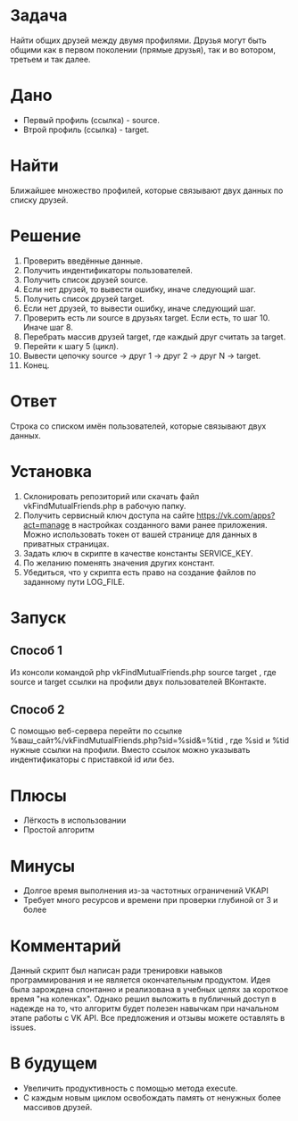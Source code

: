 # Задача
Найти общих друзей между двумя профилями. Друзья могут быть общими как в первом поколении (прямые друзья), так и во вотором, третьем и так далее.
# Дано
* Первый профиль (ссылка) - source.
* Втрой профиль (ссылка) - target.
# Найти
Ближайшее множество профилей, которые связывают двух данных по списку друзей.
# Решение
1. Проверить введённые данные.
2. Получить индентификаторы пользователей.
3. Получить список друзей source.
4. Если нет друзей, то вывести ошибку, иначе следующий шаг.
5. Получить список друзей target.
6. Если нет друзей, то вывести ошибку, иначе следующий шаг.
7. Проверить есть ли source в друзьях target. Если есть, то шаг 10. Иначе шаг 8.
8. Перебрать массив друзей target, где каждый друг считать за target.
9. Перейти к шагу 5 (цикл).
10. Вывести цепочку source -> друг 1 -> друг 2 -> друг N -> target.
11. Конец.
# Ответ
Строка со списком имён пользователей, которые связывают двух данных.
# Установка
1. Склонировать репозиторий или скачать файл vkFindMutualFriends.php в рабочую папку.
2. Получить сервисный ключ доступа на сайте https://vk.com/apps?act=manage в настройках созданного вами ранее приложения. Можно использовать токен от вашей странице для данных в приватных страницах.
3. Задать ключ в скрипте в качестве константы SERVICE_KEY.
5. По желанию поменять значения других констант.
6. Убедиться, что у скрипта есть право на создание файлов по заданному пути LOG_FILE.
# Запуск
## Способ 1
Из консоли командой php vkFindMutualFriends.php source target , где source и target ссылки на профили двух пользователей ВКонтакте.
## Способ 2
С помощью веб-сервера перейти по ссылке %ваш_сайт%/vkFindMutualFriends.php?sid=%sid&=%tid , где %sid и %tid нужные ссылки на профили. Вместо ссылок можно указывать индентификаторы с приставкой id или без.
# Плюсы
* Лёгкость в использовании
* Простой алгоритм
# Минусы
* Долгое время выполнения из-за частотных ограничений VKAPI
* Требует много ресурсов и времени при проверки глубиной от 3 и более
# Комментарий
Данный скрипт был написан ради тренировки навыков программирования и не является окончательным продуктом. Идея была зарождена спонтанно и реализована в учебных целях за короткое время "на коленках". Однако решил выложить в публичный доступ в надежде на то, что алгоритм будет полезен навычкам при начальном этапе работы с VK API. Все предложения и отзывы можете оставлять в issues. 
# В будущем
* Увеличить продуктивность с помощью метода execute.
* С каждым новым циклом освобождать память от ненужных более массивов друзей.
